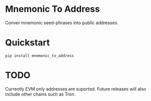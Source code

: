 # Mnemonic To Address
Conver mnemonic seed-phrases into public addresses.


# Quickstart
```
pip install mnemonic_to_address
```

# TODO
Currently EVM only addresses are suported. Future releases will also include other chains such as Tron.
